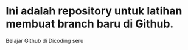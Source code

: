 # Ini adalah repository untuk latihan membuat branch baru di Github.
Belajar Github di Dicoding seru
